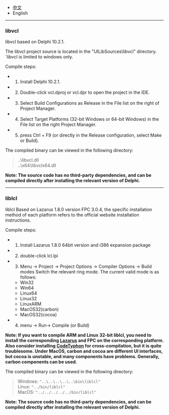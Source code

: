 * [中文](README.zh-CN.md)   
* English     

----  

### libvcl

libvcl based on Delphi 10.2.1.  

The libvcl project source is located in the "UILibSources\libvcl" directory. `libvcl is limited to windows only.      

Compile steps:    

* 1. Install Delphi 10.2.1.  
* 2. Double-click vcl.dproj or vcl.dpr to open the project in the IDE.  
* 3. Select Build Configurations as Release in the File list on the right of Project Manager.  
* 4. Select Target Platforms (32-bit Windows or 64-bit Windows) in the File list on the right Project Manager.  
* 5. press Ctrl + F9 (or directly in the Release configuration, select Make or Build).  

The compiled binary can be viewed in the following directory:     

> ..\libvcl.dll  
> ..\x64\libvclx64.dll    

**Note: The source code has no third-party dependencies, and can be compiled directly after installing the relevant version of Delphi.**    


----

### liblcl 

liblcl Based on Lazarus 1.8.0 version FPC 3.0.4, the specific installation method of each platform refers to the official website installation instructions.  


Compile steps:     

* 1. Install Lazarus 1.8.0 64bit version and i386 expansion package  
* 2. double-click lcl.lpi  
* 3. Menu -> Project -> Project Options -> Compiler Options -> Build modes Switch the relevant ring mode. The current valid mode is as follows:  
   * Win32  
   * Win64  
   * Linux64  
   * Linux32
   * LinuxARM           
   * MacOS32(carbon)
   * MacOS32(cocoa)  
* 4. menu -> Run-> Compile (or Build)  

**Note: If you want to compile ARM and Linux 32-bit liblcl, you need to install the corresponding [Lazarus](http://www.lazarus-ide.org/) and FPC on the corresponding platform. Also consider installing [CodeTyphon](http://www.pilotlogic.com/sitejoom/index.php/codetyphon) for cross-compilation, but it is quite troublesome. Under MacOS, carbon and cocoa are different UI interfaces, but cocoa is unstable, and many components have problems. Generally, carbon components can be used.**    

The compiled binary can be viewed in the following directory:      

> Windows: `"..\..\..\..\..\bin\liblcl"`     
> Linux: `"../bin/liblcl"`  
> MacOS: `"../../../../../bin/liblcl"`

**Note: The source code has no third-party dependencies, and can be compiled directly after installing the relevant version of Delphi.**  
